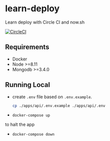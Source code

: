 # learn-deploy

Learn deploy with Circle CI and now.sh

[![CircleCI](https://circleci.com/gh/hammer-code/learn-deploy.svg?style=svg)](https://circleci.com/gh/hammer-code/learn-deploy)

## Requirements
- Docker
- Node >=8.11
- Mongodb >=3.4.0

## Running Local
- create `.env` file based on `.env.example`. 
  ```sh
  cp ./apps/api/.env.example ./apps/api/.env
  ```
- `docker-compose up`

to halt the app
- `docker-compose down`

